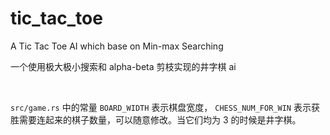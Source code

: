 # tic_tac_toe
A Tic Tac Toe AI which base on Min-max Searching

一个使用极大极小搜索和 alpha-beta 剪枝实现的井字棋 ai

</br>

`src/game.rs` 中的常量 `BOARD_WIDTH` 表示棋盘宽度， `CHESS_NUM_FOR_WIN` 表示获胜需要连起来的棋子数量，可以随意修改。当它们均为 3 的时候是井字棋。
